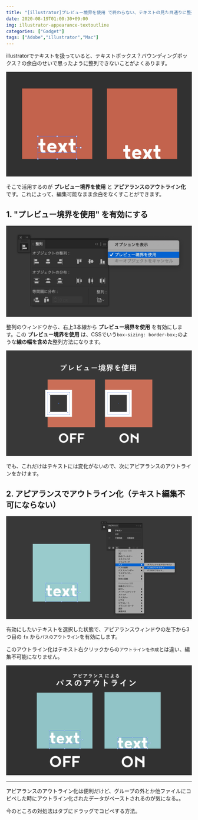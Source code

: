 ```yaml
---
title: "[illustrator]プレビュー境界を使用 で終わらない、テキストの見た目通りに整列"
date: 2020-08-19T01:00:30+09:00
img: illustrator-appearance-textoutline
categories: ["Gadget"]
tags: ["Adobe","illustrator","Mac"]
---
```


illustratorでテキストを扱っていると、テキストボックス？バウンディングボックス？の余白のせいで思ったように整列できないことがよくあります。

![](../../../images/illustrator-appearance-textoutline-1.jpg)

そこで活用するのが **プレビュー境界を使用** と **アピアランスのアウトライン化** です。これによって、編集可能なまま余白をなくすことができます。

## 1. "プレビュー境界を使用" を有効にする

![整列ウィンドウはメニューバーから『ウィンドウ＞整列』で表示](../../../images/illustrator-appearance-textoutline-2.jpg)

整列のウィンドウから、右上3本線から **プレビュー境界を使用** を有効にします。この **プレビュー境界を使用**   は、CSSでいう`box-sizing: border-box;`のような**線の幅を含めた**整列方法になります。

![illustrator-appearance-textoutline-3](../../../images/illustrator-appearance-textoutline-3.jpg)

でも、これだけはテキストには変化がないので、次にアピアランスのアウトラインをかけます。

## 2. アピアランスでアウトライン化（テキスト編集不可にならない）

![アピアランスウィンドウはメニューバーから『ウィンドウ＞アピアランス』で表示](../../../images/illustrator-appearance-textoutline-4.jpg)

有効にしたいテキストを選択した状態で、アピアランスウィンドウの左下から3つ目の `fx` から`パスのアウトライン`を有効にします。

このアウトライン化はテキスト右クリックからの`アウトラインを作成`とは違い、編集不可能になりません。

![](../../../images/illustrator-appearance-textoutline-5.jpg)

***

アピアランスのアウトライン化は便利だけど、グループの外とか他ファイルにコピペした時にアウトライン化されたデータがペーストされるのが気になる。。

今のところの対処法はタブにドラッグでコピペする方法。
